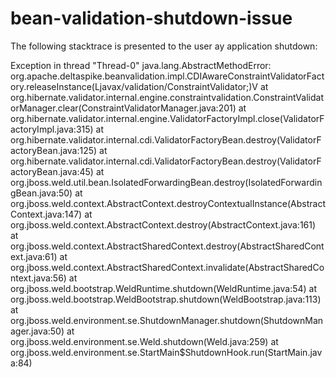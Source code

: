 # bean-validation-shutdown-issue

The following stacktrace is presented to the user ay application shutdown:

Exception in thread "Thread-0" java.lang.AbstractMethodError: org.apache.deltaspike.beanvalidation.impl.CDIAwareConstraintValidatorFactory.releaseInstance(Ljavax/validation/ConstraintValidator;)V
        at org.hibernate.validator.internal.engine.constraintvalidation.ConstraintValidatorManager.clear(ConstraintValidatorManager.java:201)
        at org.hibernate.validator.internal.engine.ValidatorFactoryImpl.close(ValidatorFactoryImpl.java:315)
        at org.hibernate.validator.internal.cdi.ValidatorFactoryBean.destroy(ValidatorFactoryBean.java:125)
        at org.hibernate.validator.internal.cdi.ValidatorFactoryBean.destroy(ValidatorFactoryBean.java:45)
        at org.jboss.weld.util.bean.IsolatedForwardingBean.destroy(IsolatedForwardingBean.java:50)
        at org.jboss.weld.context.AbstractContext.destroyContextualInstance(AbstractContext.java:147)
        at org.jboss.weld.context.AbstractContext.destroy(AbstractContext.java:161)
        at org.jboss.weld.context.AbstractSharedContext.destroy(AbstractSharedContext.java:61)
        at org.jboss.weld.context.AbstractSharedContext.invalidate(AbstractSharedContext.java:56)
        at org.jboss.weld.bootstrap.WeldRuntime.shutdown(WeldRuntime.java:54)
        at org.jboss.weld.bootstrap.WeldBootstrap.shutdown(WeldBootstrap.java:113)
        at org.jboss.weld.environment.se.ShutdownManager.shutdown(ShutdownManager.java:50)
        at org.jboss.weld.environment.se.Weld.shutdown(Weld.java:259)
        at org.jboss.weld.environment.se.StartMain$ShutdownHook.run(StartMain.java:84)
